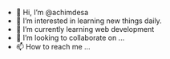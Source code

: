 - 👋 Hi, I’m @achimdesa
- 👀 I’m interested in learning new things daily.
- 🌱 I’m currently learning web development
- 💞️ I’m looking to collaborate on ...
- 📫 How to reach me ...

<!---
achimdesa/achimdesa is a ✨ special ✨ repository because its `README.md` (this file) appears on your GitHub profile.
You can click the Preview link to take a look at your changes.
--->

